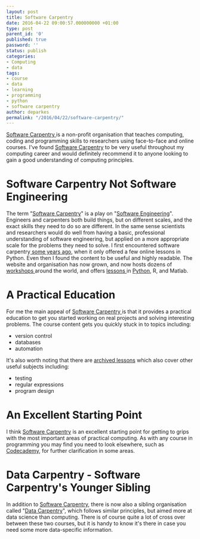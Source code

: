 ```yaml
---
layout: post
title: Software Carpentry
date: 2016-04-22 09:00:57.000000000 +01:00
type: post
parent_id: '0'
published: true
password: ''
status: publish
categories:
- Computing
- data
tags:
- course
- data
- learning
- programming
- python
- software carpentry
author: deparkes
permalink: "/2016/04/22/software-carpentry/"
---
```

<a href="https://software-carpentry.org/">Software Carpentry </a>is a non-profit organisation that teaches computing, coding and programming skills to researchers using face-to-face and online courses. I've found <a href="https://software-carpentry.org/">Software Carpentry</a> to be very useful throughout my computing career and would definitely recommend it to anyone looking to gain a good understanding of computing principles.
<h1>Software Carpentry Not Software Engineering</h1>
The term "<a href="https://software-carpentry.org/">Software Carpentry</a>" is a play on "<a href="https://en.wikipedia.org/wiki/Software_engineering">Software Engineering</a>". Engineers and carpenters both build things, but on different scales, and the exact skills they need to do so are different. In the same sense scientists and researchers would do well from having a basic, professional understanding of software engineering, but applied on a more appropriate scale for the problems they need to solve.
I first encountered software carpentry<a href="https://github.com/swcarpentry/v3"> some years ago</a>, when it only offered a few online lessons in Python. Even then I found the content to be useful and highly readable. The website and organisation has now grown, and now hosts dozens of <a href="https://software-carpentry.org/workshops/">workshops </a>around the world, and offers <a href="https://software-carpentry.org/lessons/">lessons </a>in <a href="{{site.baseurl}}/python-for-science/">Python</a>, R, and Matlab.
<h1>A Practical Education</h1>
For me the main appeal of <a href="https://software-carpentry.org/">Software Carpentry </a>is that it provides a practical education to get you started working on real projects and solving interesting problems. The course content gets you quickly stuck in to topics including:
<ul>
<li>version control</li>
<li>databases</li>
<li>automation</li>
</ul>
It's also worth noting that there are <a href="https://software-carpentry.org/lessons/previous/">archived lessons</a> which also cover other useful subjects including:
<ul>
<li>testing</li>
<li>regular expressions</li>
<li>program design</li>
</ul>
<h1>An Excellent Starting Point</h1>
I think <a href="https://software-carpentry.org/">Software Carpentry</a> is an excellent starting point for getting to grips with the most important areas of practical computing. As with any course in programming you may find you need to look elsewhere, such as <a href="{{site.baseurl}}/2016/02/26/learn-to-code-with-codecademy/">Codecademy</a>, for further clarification in some areas.
<h1>Data Carpentry - Software Carpentry's Younger Sibling</h1>
In addition to <a href="https://software-carpentry.org/">Software Carpentry</a>, there is now also a sibling organisation called "<a href="https://www.datacarpentry.org/">Data Carpentry</a>", which follows similar principles, but aimed more at data science than computing. There is of course quite a lot of cross over between these two courses, but it is handy to know it's there in case you need some more data-specific information.